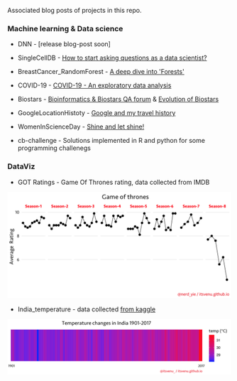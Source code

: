 
Associated blog posts of projects in this repo.

### Machine learning & Data science

* DNN - [release blog-post soon]

* SingleCellDB - [How to start asking questions as a data scientist?](https://itsvenu.github.io/post/ds-qa/) 

* BreastCancer_RandomForest - [A deep dive into 'Forests'](https://itsvenu.github.io/post/brca-random-forests/)

* COVID-19 - [COVID-19 - An exploratory data analysis](https://itsvenu.github.io/post/covid-19/)

* Biostars - [Bioinformatics & Biostars QA forum](https://itsvenu.github.io/post/bioinformatics-biostars/) & [Evolution of Biostars](https://www.biostars.org/p/365738/)

* GoogleLocationHistoty - [Google and my travel history](https://itsvenu.github.io/post/travel-history/)

* WomenInScienceDay - [Shine and let shine!](https://itsvenu.github.io/post/women-in-science/)

* cb-challenge - Solutions implemented in R and python for some programming challenegs

### DataViz

* GOT Ratings - Game Of Thrones rating, data collected from IMDB

![GOT RATING](GOT_Ratings/rating.png)

* India_temperature - data collected [from kaggle](https://www.kaggle.com/venky73/temperatures-of-india/version/1)

![TEMP](India_temperature/temp.png)


